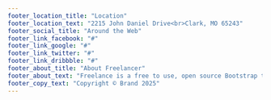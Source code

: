 ```yaml
---
footer_location_title: "Location"
footer_location_text: "2215 John Daniel Drive<br>Clark, MO 65243"
footer_social_title: "Around the Web"
footer_link_facebook: "#"
footer_link_google: "#"
footer_link_twitter: "#"
footer_link_dribbble: "#"
footer_about_title: "About Freelancer"
footer_about_text: "Freelance is a free to use, open source Bootstrap theme."
footer_copy_text: "Copyright © Brand 2025"
---
```

